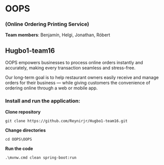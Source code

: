 
# OOPS
### (Online Ordering Printing Service)

**Team members**: Benjamín, Helgi, Jonathan, Róbert

## Hugbo1-team16 

OOPS empowers businesses to process online orders instantly and accurately, making every transaction seamless and stress-free.

Our long-term goal is to help restaurant owners easily receive and manage orders for their business — while giving customers the convenience of ordering online through a web or mobile app.

### Install and run the application:
**Clone repository**
```
git clone https://github.com/Reynirjr/Hugbo1-team16.git
```
**Change directories**
```
cd OOPS\OOPS
```
**Run the code**
```
.\mvnw.cmd clean spring-boot:run
```